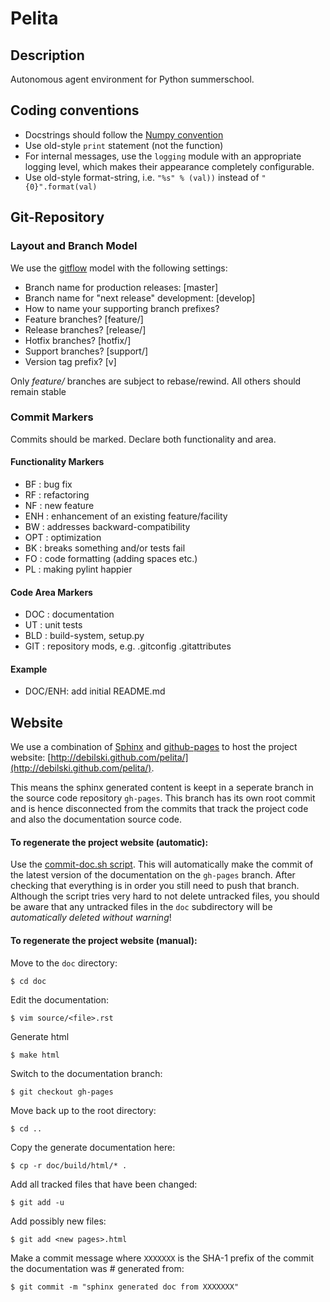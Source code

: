 # Pelita

## Description

Autonomous agent environment for Python summerschool.

## Coding conventions

  - Docstrings should follow the [Numpy convention](https://github.com/numpy/numpy/blob/master/doc/HOWTO_DOCUMENT.rst.txt)
  - Use old-style `print` statement (not the function)
  - For internal messages, use the `logging` module with an appropriate logging level, which makes their appearance completely configurable.
  - Use old-style format-string, i.e. `"%s" % (val))` instead of `"{0}".format(val)`

## Git-Repository

### Layout and Branch Model

We use  the [gitflow](https://github.com/nvie/gitflow) model with the following settings:

  - Branch name for production releases: [master]
  - Branch name for "next release" development: [develop]
  - How to name your supporting branch prefixes?
  - Feature branches? [feature/]
  - Release branches? [release/]
  - Hotfix branches? [hotfix/]
  - Support branches? [support/]
  - Version tag prefix? [v]

Only *feature/* branches are subject to rebase/rewind. All others should remain
stable

### Commit Markers

Commits should be marked. Declare both functionality and area.

#### Functionality Markers

  - BF  : bug fix
  - RF  : refactoring
  - NF  : new feature
  - ENH : enhancement of an existing feature/facility
  - BW  : addresses backward-compatibility
  - OPT : optimization
  - BK  : breaks something and/or tests fail
  - FO  : code formatting (adding spaces etc.)
  - PL  : making pylint happier

#### Code Area Markers

  - DOC : documentation
  - UT  : unit tests
  - BLD : build-system, setup.py
  - GIT : repository mods, e.g. .gitconfig .gitattributes

#### Example

  - DOC/ENH: add initial README.md

## Website

We use a combination of [Sphinx](http://sphinx.pocoo.org/) and
[github-pages](http://pages.github.com/) to host the project website:
[http://debilski.github.com/pelita/](http://debilski.github.com/pelita/).

This means the sphinx generated content is keept in a seperate branch in the
source code repository `gh-pages`. This branch has its own root commit and is
hence disconnected from the commits that track the project code and also the
documentation source code.

#### To regenerate the project website (automatic):

Use the [commit-doc.sh script](https://github.com/Debilski/pelita/blob/develop/commit-doc.sh).
This will automatically make the commit of the latest version of the
documentation on the `gh-pages` branch. After checking that everything is in
order you still need to push that branch. Although the script tries
very hard to not delete untracked files, you should be aware that any untracked
files in the `doc` subdirectory will be *automatically deleted without warning*!

#### To regenerate the project website (manual):

Move to the `doc` directory:

    $ cd doc

Edit the documentation:

    $ vim source/<file>.rst

Generate html

    $ make html

Switch to the documentation branch:

    $ git checkout gh-pages

Move back up to the root directory:

    $ cd ..

Copy the generate documentation here:

    $ cp -r doc/build/html/* .

Add all tracked files that have been changed:

    $ git add -u

Add possibly new files:

    $ git add <new pages>.html

Make a commit message where `XXXXXXX` is the SHA-1
prefix of the commit the documentation was # generated from:

    $ git commit -m "sphinx generated doc from XXXXXXX"


